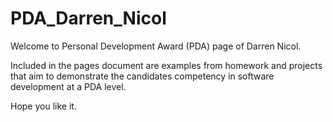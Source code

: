 # PDA_Darren_Nicol
Welcome to Personal Development Award (PDA) page of Darren Nicol.

Included in the pages document are examples from homework and projects that aim to demonstrate 
the candidates competency in software development at a PDA level.  

Hope you like it. 
